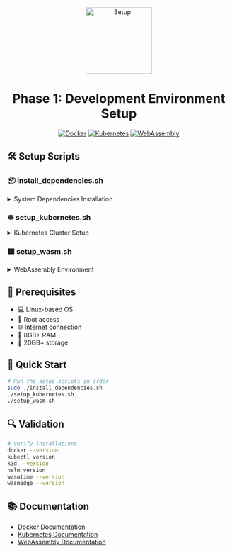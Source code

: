 <div align="center">
  <img src="../../docs/assets/icons/setup.png" alt="Setup" width="150"/>
  <h1>Phase 1: Development Environment Setup</h1>

  [![Docker](https://img.shields.io/badge/docker-%230db7ed.svg?style=flat&logo=docker&logoColor=white)](https://www.docker.com/)
  [![Kubernetes](https://img.shields.io/badge/kubernetes-%23326ce5.svg?style=flat&logo=kubernetes&logoColor=white)](https://kubernetes.io/)
  [![WebAssembly](https://img.shields.io/badge/webassembly-654FF0.svg?style=flat&logo=webassembly&logoColor=white)](https://webassembly.org/)
</div>

## 🛠️ Setup Scripts

### 📦 install_dependencies.sh
<details>
<summary>System Dependencies Installation</summary>

- 🐋 Docker Engine
- ☸️ kubectl
- 🚢 k3d
- ⎈ Helm
- 🔧 Build essentials
</details>

### ☸️ setup_kubernetes.sh
<details>
<summary>Kubernetes Cluster Setup</summary>

- 🔄 k3d cluster creation
- 📊 Prometheus monitoring
- 📈 Grafana dashboards
- 🔍 Health checks
</details>

### 🟪 setup_wasm.sh
<details>
<summary>WebAssembly Environment</summary>

- 🔮 Wasmtime runtime
- 🌐 WasmEdge setup
- 🛠️ WASI SDK
- ✅ Environment validation
</details>

## 📝 Prerequisites
- 💻 Linux-based OS
- 🔑 Root access
- 🌐 Internet connection
- 💾 8GB+ RAM
- 💽 20GB+ storage

## 🚀 Quick Start
```bash
# Run the setup scripts in order
sudo ./install_dependencies.sh
./setup_kubernetes.sh
./setup_wasm.sh
```

## 🔍 Validation
```bash
# Verify installations
docker --version
kubectl version
k3d --version
helm version
wasmtime --version
wasmedge --version
```

## 📚 Documentation
- [Docker Documentation](https://docs.docker.com/)
- [Kubernetes Documentation](https://kubernetes.io/docs/)
- [WebAssembly Documentation](https://webassembly.org/)
